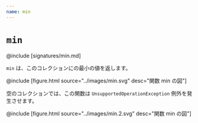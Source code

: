 ```yaml
---
name: min
---
```


# `min`

@include [signatures/min.md]

`min` は、このコレクションにの最小の値を返します。

@include [figure.html source="../images/min.svg" desc="関数 min の図"]

空のコレクションでは、この関数は `UnsupportedOperationException` 例外を発生させます。

@include [figure.html source="../images/min.2.svg" desc="関数 min の図"]
